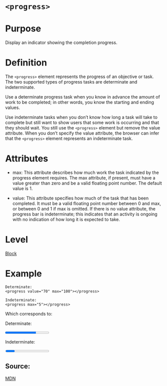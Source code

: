 # ```<progress>```

# Purpose

Display an indicator showing the completion progress.

# Definition

The ```<progress>``` element represents the progress of an objective or task. The two supported
types of progress tasks are determinate and indeterminate.

Use a determinate progress task when you know in advance the amount of work to be completed; in other words, you know the starting and ending values. 

Use indeterminate tasks when you don’t know how long a task will take to complete but still want to show users that some work is occurring and that they should wait. You still use the ```<progress>``` element but remove the value attribute. When you don’t specify the value attribute, the browser can infer that the ```<progress>``` element represents an indeterminate task.

# Attributes

* max: This attribute describes how much work the task indicated by the progress element requires. The max attribute, if present, must have a value greater than zero and be a valid floating point number. The default value is 1.

* value: This attribute specifies how much of the task that has been completed. It must be a valid floating point number between 0 and max, or between 0 and 1 if max is omitted. If there is no value attribute, the progress bar is indeterminate; this indicates that an activity is ongoing with no indication of how long it is expected to take.

# Level
[Block](../level/block.md)

# Example

```
Determinate:
<progress value="70" max="100"></progress>

Indeterminate:
<progress max="5"></progress>
```

Which corresponds to:

Determinate:

<progress value="70" max="100"></progress>

Indeterminate:

<progress max="5"></progress>

## Source:

[MDN](https://developer.mozilla.org/)

